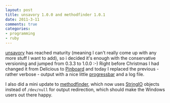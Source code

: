 ```yaml
---
layout: post
title: unsavory 1.0.0 and methodfinder 1.0.1
date: 2011-3-11
comments: true
categories:
- programming
- ruby
---
```

[unsavory](https://github.com/citizen428/unsavory) has reached maturity (meaning I can't really come up with any more stuff I want to add), so i decided it's enough with the conservative versioning and jumped from 0.3.3 to 1.0.0 :-) Right before Christmas I had changed it from Delicious to [Pinboard](http://pinboard.in) and today I replaced the previous - rather verbose - output with a nice little [progressbar](http://0xcc.net/ruby-progressbar/index.html.en) and a log file.

I also did a mini update to [methodfinder](https://github.com/citizen428/methodfinder), which now uses [StringIO](http://www.ruby-doc.org/stdlib/libdoc/stringio/rdoc/index.html) objects instead of `/dev/null` for output redirection, which should make the Windows users out there happy.
